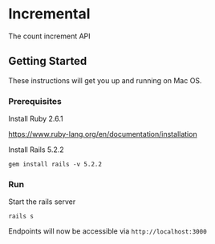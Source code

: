# Incremental

The count increment API

## Getting Started

These instructions will get you up and running on Mac OS.

### Prerequisites

Install Ruby 2.6.1

<https://www.ruby-lang.org/en/documentation/installation>

Install Rails 5.2.2
```
gem install rails -v 5.2.2
```

### Run

Start the rails server
```
rails s
```

Endpoints will now be accessible via `http://localhost:3000`
